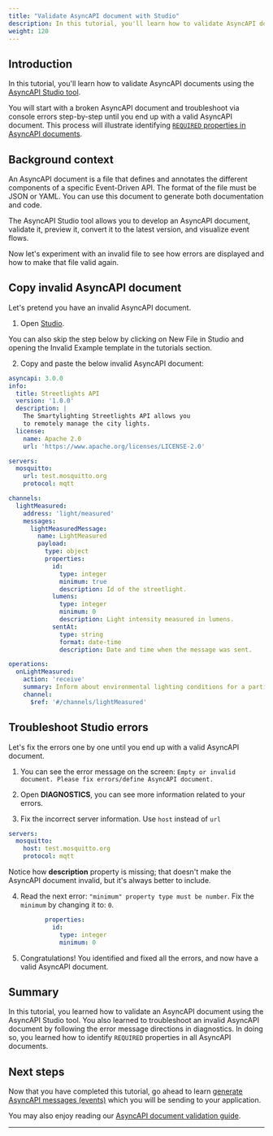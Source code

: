 ```yaml
---
title: "Validate AsyncAPI document with Studio"
description: In this tutorial, you'll learn how to validate AsyncAPI documents using the AsyncAPI Studio tool.
weight: 120
---
```


## Introduction
In this tutorial, you'll learn how to validate AsyncAPI documents using the [AsyncAPI Studio tool](https://studio.asyncapi.com/).

You will start with a broken AsyncAPI document and troubleshoot via console errors step-by-step until you end up with a valid AsyncAPI document. This process will illustrate identifying [`REQUIRED` properties in AsyncAPI documents](https://www.asyncapi.com/docs/reference/specification/latest#A2SObject).

## Background context
An AsyncAPI document is a file that defines and annotates the different components of a specific Event-Driven API. The format of the file must be JSON or YAML. You can use this document to generate both documentation and code.

The AsyncAPI Studio tool allows you to develop an AsyncAPI document, validate it, preview it, convert it to the latest version, and visualize event flows.

Now let's experiment with an invalid file to see how errors are displayed and how to make that file valid again.

## Copy invalid AsyncAPI document
Let's pretend you have an invalid AsyncAPI document.

1. Open [Studio](https://studio.asyncapi.com/).

<Remember>

You can also skip the step below by clicking on New File in Studio and opening the Invalid Example template in the tutorials section.

</Remember>

2. Copy and paste the below invalid AsyncAPI document:

```yaml
asyncapi: 3.0.0
info:
  title: Streetlights API
  version: '1.0.0'
  description: |
    The Smartylighting Streetlights API allows you
    to remotely manage the city lights.
  license:
    name: Apache 2.0
    url: 'https://www.apache.org/licenses/LICENSE-2.0'

servers:
  mosquitto:
    url: test.mosquitto.org
    protocol: mqtt

channels:
  lightMeasured:
    address: 'light/measured'
    messages:
      lightMeasuredMessage:
        name: LightMeasured
        payload:
          type: object
          properties:
            id:
              type: integer
              minimum: true
              description: Id of the streetlight.
            lumens:
              type: integer
              minimum: 0
              description: Light intensity measured in lumens.
            sentAt:
              type: string
              format: date-time
              description: Date and time when the message was sent.

operations:
  onLightMeasured:
    action: 'receive'
    summary: Inform about environmental lighting conditions for a particular streetlight.
    channel:
      $ref: '#/channels/lightMeasured'
``` 
 
## Troubleshoot Studio errors
Let's fix the errors one by one until you end up with a valid AsyncAPI document.
 
1. You can see the error message on the screen: `Empty or invalid document. Please fix errors/define AsyncAPI document.`

2. Open **DIAGNOSTICS**, you can see more information related to your errors.

3. Fix the incorrect server information. Use `host` instead of `url`
 
```yaml
servers:
  mosquitto:
    host: test.mosquitto.org
    protocol: mqtt
```
<Remember>
Notice how <b>description</b> property is missing; that doesn't make the AsyncAPI document invalid, but it's always better to include.
</Remember>

4. Read the next error: `"minimum" property type must be number`. Fix the `minimum` by changing it to: `0`.

```yaml
          properties:
            id:
              type: integer
              minimum: 0
``` 
5. Congratulations! You identified and fixed all the errors, and now have a valid AsyncAPI document.

## Summary
In this tutorial, you learned how to validate an AsyncAPI document using the AsyncAPI Studio tool. You also learned to troubleshoot an invalid AsyncAPI document by following the error message directions in diagnostics. In doing so, you learned how to identify `REQUIRED` properties in all AsyncAPI documents.

## Next steps
Now that you have completed this tutorial, go ahead to learn [generate AsyncAPI messages (events)](/docs/tutorials/generate-code) which you will be sending to your application.

You may also enjoy reading our [AsyncAPI document validation guide](/docs/guides/validate).

---

